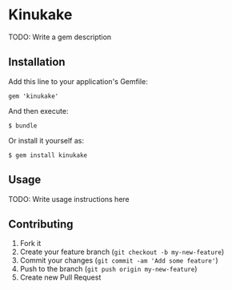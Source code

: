 # Kinukake

TODO: Write a gem description

## Installation

Add this line to your application's Gemfile:

    gem 'kinukake'

And then execute:

    $ bundle

Or install it yourself as:

    $ gem install kinukake

## Usage

TODO: Write usage instructions here

## Contributing

1. Fork it
2. Create your feature branch (`git checkout -b my-new-feature`)
3. Commit your changes (`git commit -am 'Add some feature'`)
4. Push to the branch (`git push origin my-new-feature`)
5. Create new Pull Request
